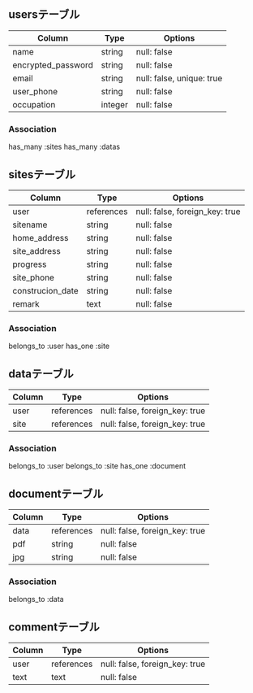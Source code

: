 ## usersテーブル

| Column             | Type   | Options                   |
| ------------------ | ------ | ------------------------- |
| name               | string | null: false               |
| encrypted_password | string | null: false               |
| email              | string | null: false, unique: true |
| user_phone         | string | null: false               |
| occupation         | integer| null: false               |


### Association
has_many :sites
has_many :datas

## sitesテーブル
| Column             |Type        | Options                        |
| ------------------ | ---------- | ------------------------------ |
| user               | references | null: false, foreign_key: true |
| sitename           | string     | null: false                    |
| home_address       | string     | null: false                    |
| site_address       | string     | null: false                    |
| progress           | string     | null: false                    |
| site_phone         | string     | null: false                    |
| construcion_date   | string     | null: false                    |
| remark             | text       | null: false                    |


### Association
belongs_to :user
has_one :site


## dataテーブル
| Column         |Type        | Options                        |
| -------------- | ---------- | ------------------------------ |
| user           | references | null: false, foreign_key: true |
| site           | references | null: false, foreign_key: true |

### Association
belongs_to :user
belongs_to :site
has_one :document


## documentテーブル
| Column             | Type       | Options                        |
| ------------------ | ---------- | -------------------------------|
| data               | references | null: false, foreign_key: true |
| pdf                | string     | null: false                    |
| jpg                | string    | null: false                    |

### Association
belongs_to :data

## commentテーブル
| Column             | Type       | Options                        |
| ------------------ | ---------- | -------------------------------|
| user               | references | null: false, foreign_key: true |
| text               | text       | null: false                    |
